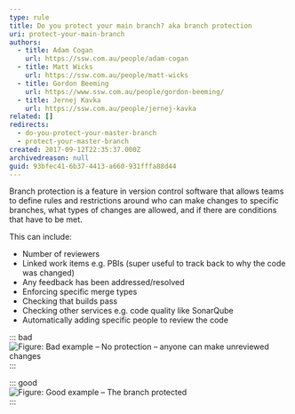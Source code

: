 ```yaml
---
type: rule
title: Do you protect your main branch? aka branch protection
uri: protect-your-main-branch
authors:
  - title: Adam Cogan
    url: https://ssw.com.au/people/adam-cogan
  - title: Matt Wicks
    url: https://ssw.com.au/people/matt-wicks
  - title: Gordon Beeming
    url: https://www.ssw.com.au/people/gordon-beeming/
  - title: Jernej Kavka
    url: https://ssw.com.au/people/jernej-kavka
related: []
redirects:
  - do-you-protect-your-master-branch
  - protect-your-master-branch
created: 2017-09-12T22:35:37.000Z
archivedreason: null
guid: 93bfec41-6b37-4413-a660-931fffa88d44
---
```


Branch protection is a feature in version control software that allows teams to define rules and restrictions around who can make changes to specific branches, what types of changes are allowed, and if there are conditions that have to be met.

<!--endintro-->

This can include:

- Number of reviewers
- Linked work items e.g. PBIs (super useful to track back to why the code was changed)
- Any feedback has been addressed/resolved
- Enforcing specific merge types
- Checking that builds pass
- Checking other services e.g. code quality like SonarQube
- Automatically adding specific people to review the code

::: bad  
![Figure: Bad example – No protection – anyone can make unreviewed changes](protect-branch-bad.jpg)  
:::

::: good  
![Figure: Good example – The branch protected](protect-branch-good.jpg)  
:::
